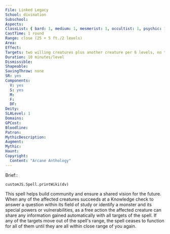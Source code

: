 ```yaml
---
File: Linked Legacy
School: divination
Subschool: 
Aspects: 
ClassList: { bard: 1, medium: 1, mesmerist: 1, occultist: 1, psychic: 1, shaman: 1, sorcerer: 1, wizard: 1, witch: 1 }
CastTime: 1 round
Range: close (25 + 5 ft./2 levels)
Area: 
Effect: 
Targets: two willing creatures plus another creature per 6 levels, no two of which can be more than 30 feet apart
Duration: 10 minutes/level
Dismissible: 
Shapeable: 
SavingThrow: none
SR: yes
Components:
  V: yes
  S: yes
  M: 
  F: 
  DF: 
Deity: 
SLALevel: 1
Domains: 
GPCost: 
Bloodline: 
Patron: 
MythicDescription: 
Augment: 
Mythic: 
Haunt: 
Copyright:
  Content: "Arcane Anthology"
---
```

Brief:: 

```dataviewjs
customJS.Spell.printWiki(dv)
```

This spell helps build community and ensure a shared vision for the future. When any of the affected creatures succeeds at a Knowledge check to answer a question within its field of study or identify a monster and its special powers or vulnerabilities, as a free action the affected creature can share any information gained automatically with all targets of the spell. If any of the targets move out of the spell's range, the spell ceases to function for all of them until they are all within close range of you again.
